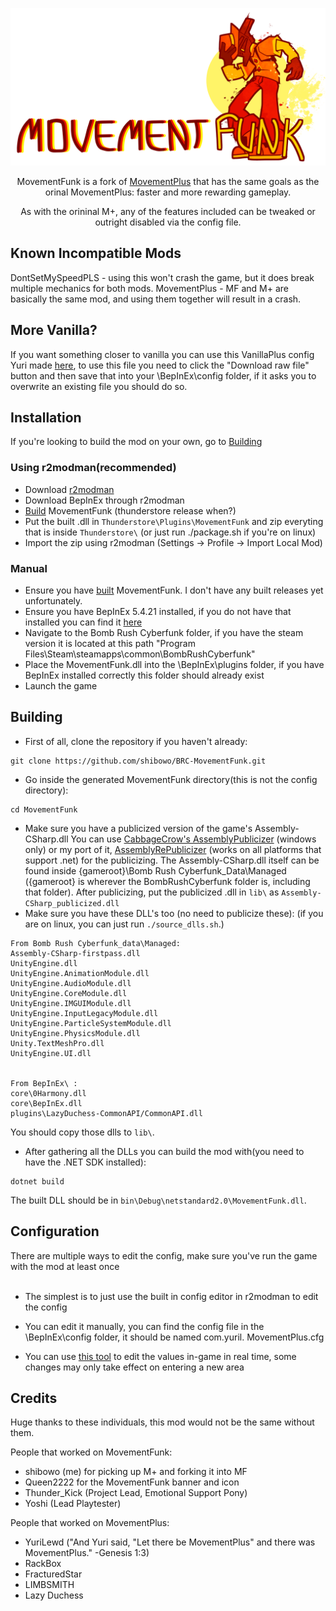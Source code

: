 <p align="center"><img src="Resources/img/movementfunk_banner.png"></p>

<p style="text-align: center;">MovementFunk is a fork of <a href="https://github.com/yurilewd/BRC-MovementPlus">MovementPlus</a> that has the same goals as the orinal MovementPlus: faster and more rewarding gameplay.</p>
<p style="text-align: center;">As with the orininal M+, any of the features included can be tweaked or outright disabled via the config file.</p>


## Known Incompatible Mods
DontSetMySpeedPLS - using this won't crash the game, but it does break multiple mechanics for both mods.
MovementPlus - MF and M+ are basically the same mod, and using them together will result in a crash.


## More Vanilla?
If you want something closer to vanilla you can use this VanillaPlus config Yuri made [here](https://github.com/yurilewd/BRC-MovementPlus/blob/main/Thunderstore/VanillaPlusConfig/com.yuril.MovementPlus.cfg), to use this file you need to click the "Download raw file" button and then save that into your \BepInEx\config folder, if it asks you to overwrite an existing file you should do so.


## Installation
If you're looking to build the mod on your own, go to [Building](#building)

### Using r2modman(recommended)
- Download [r2modman](https://thunderstore.io/c/bomb-rush-cyberfunk/p/ebkr/r2modman/)
- Download BepInEx through r2modman
- [Build](#building) MovementFunk (thunderstore release when?)
- Put the built .dll in ``Thunderstore\Plugins\MovementFunk`` and zip everyting that is inside ``Thunderstore\``
(or just run ./package.sh if you're on linux)
- Import the zip using r2modman (Settings -> Profile -> Import Local Mod)

### Manual
- Ensure you have [built](#building) MovementFunk. I don't have any built releases yet unfortunately.
- Ensure you have BepInEx 5.4.21 installed, if you do not have that installed you can find it [here](https://github.com/BepInEx/BepInEx/releases/tag/v5.4.21)
- Navigate to the Bomb Rush Cyberfunk folder, if you have the steam version it is located at this path "Program Files\Steam\steamapps\common\BombRushCyberfunk"
- Place the MovementFunk.dll into the \BepInEx\plugins folder, if you have BepInEx installed correctly this folder should already exist
- Launch the game<br>

## Building
- First of all, clone the repository if you haven't already:
```
git clone https://github.com/shibowo/BRC-MovementFunk.git
```
- Go inside the generated MovementFunk directory(this is not the config directory):
```
cd MovementFunk
```
- Make sure you have a publicized version of the game's Assembly-CSharp.dll
You can use [CabbageCrow's AssemblyPublicizer](https://github.com/CabbageCrow/AssemblyPublicizer) (windows only) or my port of it, [AssemblyRePublicizer](https://github.com/shibowo/AssemblyRePublicizer) (works on all platforms that support .net) for the publicizing. The Assembly-CSharp.dll itself can be found inside {gameroot}\Bomb Rush Cyberfunk_Data\Managed ({gameroot} is wherever the BombRushCyberfunk folder is, including that folder). After publicizing, put the publicized .dll in ``lib\`` as ``Assembly-CSharp_publicized.dll``
- Make sure you have these DLL's too (no need to publicize these):
(if you are on linux, you can just run ``./source_dlls.sh``.)
```
From Bomb Rush Cyberfunk_data\Managed:
Assembly-CSharp-firstpass.dll
UnityEngine.dll
UnityEngine.AnimationModule.dll
UnityEngine.AudioModule.dll
UnityEngine.CoreModule.dll 
UnityEngine.IMGUIModule.dll
UnityEngine.InputLegacyModule.dll
UnityEngine.ParticleSystemModule.dll
UnityEngine.PhysicsModule.dll
Unity.TextMeshPro.dll
UnityEngine.UI.dll


From BepInEx\ :
core\0Harmony.dll
core\BepInEx.dll
plugins\LazyDuchess-CommonAPI/CommonAPI.dll
```
You should copy those dlls to ``lib\``.

- After gathering all the DLLs you can build the mod with(you need to have the .NET SDK installed):
```
dotnet build
```
The built DLL should be in ``bin\Debug\netstandard2.0\MovementFunk.dll``.

## Configuration
There are multiple ways to edit the config, make sure you've run the game with the mod at least once<br><br>

- The simplest is to just use the built in config editor in r2modman to edit the config<br>

- You can edit it manually, you can find the config file in the \BepInEx\config folder, it should be named com.yuril. MovementPlus.cfg<br>

- You can use [this tool](https://github.com/BepInEx/BepInEx.ConfigurationManager) to edit the values in-game in real time, some changes may only take effect on entering a new area


## Credits
Huge thanks to these individuals, this mod would not be the same without them.

People that worked on MovementFunk:
- shibowo (me) for picking up M+ and forking it into MF
- Queen2222 for the MovementFunk banner and icon
- Thunder_Kick (Project Lead, Emotional Support Pony)
- Yoshi (Lead Playtester)

People that worked on MovementPlus:
- YuriLewd ("And Yuri said, "Let there be MovementPlus" and there was MovementPlus." -Genesis 1:3)
- RackBox
- FracturedStar
- LIMBSMITH
- Lazy Duchess
